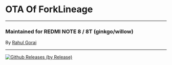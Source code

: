 # OTA Of ForkLineage

---------------------------------------------------------------------------------

### Maintained for REDMI NOTE 8 / 8T (ginkgo/willow)

By [Rahul Gorai](https://github.com/RahulGorai0206)

---------------------------------------------------------------------------------

[![Github Releases (by Release)](https://img.shields.io/github/downloads/RahulGorai0206/OTA_PixelOS/total?label=Pixel%20OS%20Downloads&logo=android&logoColor=%2300FF7F&style=social)](https://github.com/RahulGorai0206/OTA_Flos/releases)

